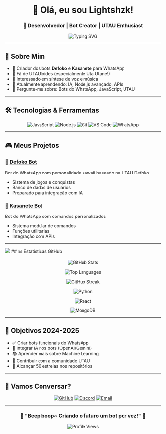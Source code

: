 <div align="center">

# 👋 Olá, eu sou Lightshzk! 

### 💜 Desenvolvedor | Bot Creator | UTAU Enthusiast

<img src="https://readme-typing-svg.herokuapp.com?font=Fira+Code&pause=1000&color=A78BFA&center=true&vCenter=true&width=435&lines=Criador+de+Bots+do+WhatsApp;Amante+de+UTAUloides;Programador+JavaScript;Sempre+aprendendo+algo+novo!" alt="Typing SVG" />

</div>

---

## 🌸 Sobre Mim

- 🤖 Criador dos bots **Defoko** e **Kasanete** para WhatsApp
- 💜 Fã de UTAUloides (especialmente Uta Utane!)
- 🎵 Interessado em síntese de voz e música
- 🌱 Atualmente aprendendo: IA, Node.js avançado, APIs
- 💬 Pergunte-me sobre: Bots do WhatsApp, JavaScript, UTAU

---

## 🛠️ Tecnologias & Ferramentas

<div align="center">

![JavaScript](https://img.shields.io/badge/-JavaScript-F7DF1E?style=for-the-badge&logo=javascript&logoColor=black)
![Node.js](https://img.shields.io/badge/-Node.js-339933?style=for-the-badge&logo=node.js&logoColor=white)
![Git](https://img.shields.io/badge/-Git-F05032?style=for-the-badge&logo=git&logoColor=white)
![VS Code](https://img.shields.io/badge/-VS%20Code-007ACC?style=for-the-badge&logo=visual-studio-code&logoColor=white)
![WhatsApp](https://img.shields.io/badge/-WhatsApp-25D366?style=for-the-badge&logo=whatsapp&logoColor=white)

</div>

---

## 🎮 Meus Projetos

### 🌸 [Defoko Bot](https://github.com/Lightshzk/defoko-bot)
Bot do WhatsApp com personalidade kawaii baseado na UTAU Defoko
- Sistema de jogos e conquistas
- Banco de dados de usuários
- Preparado para integração com IA

### 🎵 [Kasanete Bot](https://github.com/Lightshzk/kasanete-bot)
Bot do WhatsApp com comandos personalizados
- Sistema modular de comandos
- Funções utilitárias
- Integração com APIs

---
<img src="https://capsule-render.vercel.app/api?type=waving&color=gradient&height=200&section=header&text=Lightshzk&fontSize=80&fontAlignY=35&animation=twinkling&fontColor=ffffff" />
## 📊 Estatísticas GitHub

<div align="center">

![GitHub Stats](https://github-readme-stats.vercel.app/api?username=Lightshzk&show_icons=true&theme=tokyonight&hide_border=true)

![Top Languages](https://github-readme-stats.vercel.app/api/top-langs/?username=Lightshzk&layout=compact&theme=tokyonight&hide_border=true)

![GitHub Streak](https://github-readme-streak-stats.herokuapp.com/?user=Lightshzk&theme=tokyonight&hide_border=true)

![Python](https://img.shields.io/badge/-Python-3776AB?style=for-the-badge&logo=python&logoColor=white)

![React](https://img.shields.io/badge/-React-61DAFB?style=for-the-badge&logo=react&logoColor=black)

![MongoDB](https://img.shields.io/badge/-MongoDB-47A248?style=for-the-badge&logo=mongodb&logoColor=white)

</div>

---

## 🎯 Objetivos 2024-2025

- ✅ Criar bots funcionais do WhatsApp
- 🔄 Integrar IA nos bots (OpenAI/Gemini)
- 📚 Aprender mais sobre Machine Learning
- 🎵 Contribuir com a comunidade UTAU
- 🌟 Alcançar 50 estrelas nos repositórios

---

## 💬 Vamos Conversar?

<div align="center">

[![GitHub](https://img.shields.io/badge/-GitHub-181717?style=for-the-badge&logo=github)](https://github.com/Lightshzk)
[![Discord](https://img.shields.io/badge/-Discord-5865F2?style=for-the-badge&logo=discord&logoColor=white)](https://discord.com)
[![Email](https://img.shields.io/badge/-Email-D14836?style=for-the-badge&logo=gmail&logoColor=white)](mailto:seu-email@exemplo.com)

</div>

---

<div align="center">

### 💜 "Beep boop~ Criando o futuro um bot por vez!" 💜

![Profile Views](https://komarev.com/ghpvc/?username=Lightshzk&color=blueviolet&style=flat-square)

</div>
